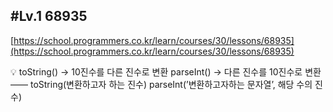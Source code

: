 ## #Lv.1 68935

[https://school.programmers.co.kr/learn/courses/30/lessons/68935](https://school.programmers.co.kr/learn/courses/30/lessons/68935)

<aside>
💡 toString() → 10진수를 다른 진수로 변환
parseInt() → 다른 진수를 10진수로 변환
——
toString(변환하고자 하는 진수)
parseInt(’변환하고자하는 문자열’, 해당 수의 진수)

</aside>
